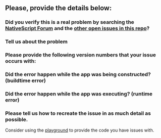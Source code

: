 <!-- Dear friend, we, the rest of the NativeScript community really appreciate your feedback! While we are doing all we can to take care of every issue, sometimes we get overwhelmed. Because of that, we will consider issues that are not constructive or problems that cannot be reproduced "dead". Additionally, we will treat feature requests or bug reports with unanswered questions regarding the behavior/reproduction for more than 20 days "dead". All "dead" issues will get closed. -->

## Please, provide the details below:

### Did you verify this is a real problem by searching the [NativeScript Forum](http://forum.nativescript.org) and the [other open issues in this repo](https://github.com/NativeScript/nativescript/issues)?

### Tell us about the problem
<!--Please, ensure your title is less than 63 characters long and starts with a capital
letter. -->

### Please provide the following version numbers that your issue occurs with:
<!--
- CLI: (run `tns --version` to fetch it)
- Cross-platform modules: (check the 'version' attribute in the
`node_modules/tns-core-modules/package.json` file in your project)
- Runtime(s): (look for the `"tns-android"` property in the
`package.json` file of your project)
- Plugin(s): (look for the version number in the `package.json` file of your
project)
-->

### Did the error happen while the app was being constructed? (buildtime error)
<!--
Please provide us with the log by running the command:
```
tns <command> --log trace
```
Attach the content of the log to the Issue. You can use [pastebin](http://pastebin.com/).
-->

### Did the error happen while the app was executing? (runtime error)
<!--
Please provide us with the log by following these steps:
* Add `__enableVerboseLogging()` in the `app.js` file.
* Run command: `adb logcat`.
* Attach the content of the log to the Issue. You can use [pastebin](http://pastebin.com/).
-->

### Please tell us how to recreate the issue in as much detail as possible.
<!--
Please provide us with the necessary information to reproduce your problem. That includes but is not limited to presenting us with steps to reproduce the problem, or a small repo example.
-->
Consider using the [playground](https://play.nativescript.org) to provide the code you have issues with.

